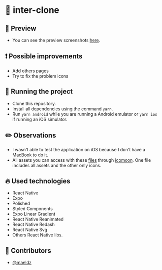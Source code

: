 # :bank: inter-clone

## :iphone: Preview

- You can see the preview screenshots [here](/preview).

## :exclamation: Possible improvements

- Add others pages
- Try to fix the problem icons

## :wrench: Running the project

- Clone this repository.
- Install all dependencies using the command `yarn`.
- Run `yarn android` while you are running a Android emulator or `yarn ios` if running an iOS simulator.

## :pencil2: Observations

- I wasn't able to test the application on iOS because I don't have a MacBook to do it.
- All assets you can access with these [files](/original_assets) through [icomoon](https://icomoon.io/app/#/select). One file includes all assets and the other only icons.

## :fire: Used technologies

- React Native
- Expo
- Polished
- Styled Components
- Expo Linear Gradient
- React Native Reanimated
- React Native Redash
- React Native Svg
- Others React Native libs.

## :man: Contributors

- [@maeldz](https://github.com/maeldz)

